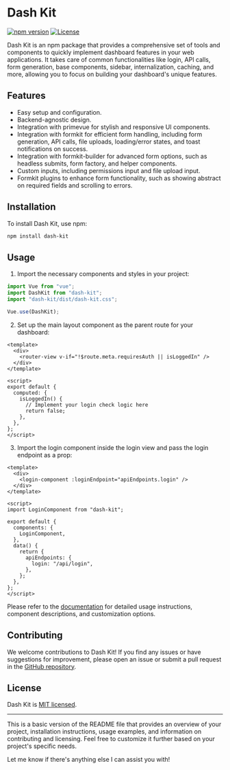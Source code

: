 # Dash Kit

[![npm version](https://img.shields.io/npm/v/dash-kit.svg)](https://www.npmjs.com/package/dash-kit)
[![License](https://img.shields.io/badge/license-MIT-blue.svg)](https://opensource.org/licenses/MIT)

Dash Kit is an npm package that provides a comprehensive set of tools and components to quickly implement dashboard features in your web applications. It takes care of common functionalities like login, API calls, form generation, base components, sidebar, internalization, caching, and more, allowing you to focus on building your dashboard's unique features.

## Features

- Easy setup and configuration.
- Backend-agnostic design.
- Integration with primevue for stylish and responsive UI components.
- Integration with formkit for efficient form handling, including form generation, API calls, file uploads, loading/error states, and toast notifications on success.
- Integration with formkit-builder for advanced form options, such as headless submits, form factory, and helper components.
- Custom inputs, including permissions input and file upload input.
- Formkit plugins to enhance form functionality, such as showing abstract on required fields and scrolling to errors.

## Installation

To install Dash Kit, use npm:

```bash
npm install dash-kit
```

## Usage

1. Import the necessary components and styles in your project:

```javascript
import Vue from "vue";
import DashKit from "dash-kit";
import "dash-kit/dist/dash-kit.css";

Vue.use(DashKit);
```

2. Set up the main layout component as the parent route for your dashboard:

```vue
<template>
  <div>
    <router-view v-if="!$route.meta.requiresAuth || isLoggedIn" />
  </div>
</template>

<script>
export default {
  computed: {
    isLoggedIn() {
      // Implement your login check logic here
      return false;
    },
  },
};
</script>
```

3. Import the login component inside the login view and pass the login endpoint as a prop:

```vue
<template>
  <div>
    <login-component :loginEndpoint="apiEndpoints.login" />
  </div>
</template>

<script>
import LoginComponent from "dash-kit";

export default {
  components: {
    LoginComponent,
  },
  data() {
    return {
      apiEndpoints: {
        login: "/api/login",
      },
    };
  },
};
</script>
```

Please refer to the [documentation](link-to-documentation) for detailed usage instructions, component descriptions, and customization options.

## Contributing

We welcome contributions to Dash Kit! If you find any issues or have suggestions for improvement, please open an issue or submit a pull request in the [GitHub repository](link-to-repo).

## License

Dash Kit is [MIT licensed](https://opensource.org/licenses/MIT).

---

This is a basic version of the README file that provides an overview of your project, installation instructions, usage examples, and information on contributing and licensing. Feel free to customize it further based on your project's specific needs.

Let me know if there's anything else I can assist you with!
